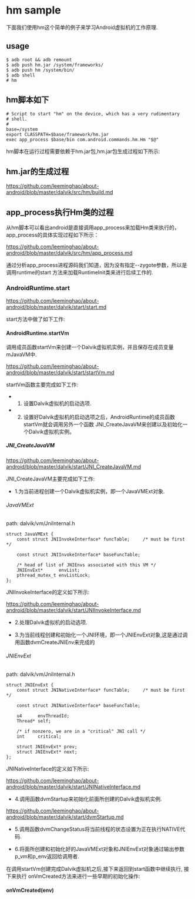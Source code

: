 hm sample
========================================

下面我们使用hm这个简单的例子来学习Android虚拟机的工作原理.

usage
----------------------------------------

```
$ adb root && adb remount
$ adb push hm.jar /system/frameworks/
$ adb push hm /system/bin/
$ adb shell
# hm
```

hm脚本如下
----------------------------------------

```
# Script to start "hm" on the device, which has a very rudimentary
# shell.
#
base=/system
export CLASSPATH=$base/framework/hm.jar
exec app_process $base/bin com.android.commands.hm.Hm "$@"
```

hm脚本在运行过程需要依赖于hm.jar包,hm.jar包生成过程如下所示:

hm.jar的生成过程
----------------------------------------

https://github.com/leeminghao/about-android/blob/master/dalvik/src/hm/build.md

app_process执行Hm类的过程
----------------------------------------

从hm脚本可以看出android是直接调用app_process来加载Hm类来执行的，
app_process的具体实现过程如下所示：

https://github.com/leeminghao/about-android/blob/master/dalvik/src/hm/app_process.md

通过分析app_process进程源码我们知道，因为没有指定--zygote参数，所以是调用runtime的start
方法来加载RuntimeInit类来进行后续工作的.

### AndroidRuntime.start

https://github.com/leeminghao/about-android/blob/master/dalvik/start/start.md

start方法中做了如下工作:

#### AndroidRuntime.startVm

调用成员函数startVm来创建一个Dalvik虚拟机实例，并且保存在成员变量mJavaVM中.

https://github.com/leeminghao/about-android/blob/master/dalvik/start/startVm.md

startVm函数主要完成如下工作:

* 1. 设置Dalvik虚拟机的启动选项.
* 2. 设置好Dalvik虚拟机的启动选项之后，AndroidRuntime的成员函数startVm就会调用另外一个函数
     JNI_CreateJavaVM来创建以及初始化一个Dalvik虚拟机实例。

##### JNI_CreateJavaVM

https://github.com/leeminghao/about-android/blob/master/dalvik/start/JNI_CreateJavaVM.md

JNI_CreateJavaVM主要完成如下工作:

* 1.为当前进程创建一个Dalvik虚拟机实例，即一个JavaVMExt对象.

###### JavaVMExt

path: dalvik/vm/JniInternal.h
```
struct JavaVMExt {
    const struct JNIInvokeInterface* funcTable;     /* must be first */

    const struct JNIInvokeInterface* baseFuncTable;

    /* head of list of JNIEnvs associated with this VM */
    JNIEnvExt*      envList;
    pthread_mutex_t envListLock;
};
```

JNIInvokeInterface的定义如下所示:

https://github.com/leeminghao/about-android/blob/master/dalvik/start/JNIInvokeInterface.md

* 2.处理Dalvik虚拟机的启动选项.

* 3.为当前线程创建和初始化一个JNI环境，即一个JNIEnvExt对象,这是通过调用函数dvmCreateJNIEnv来完成的

###### JNIEnvExt

path: dalvik/vm/JniInternal.h
```
struct JNIEnvExt {
    const struct JNINativeInterface* funcTable;     /* must be first */

    const struct JNINativeInterface* baseFuncTable;

    u4      envThreadId;
    Thread* self;

    /* if nonzero, we are in a "critical" JNI call */
    int     critical;

    struct JNIEnvExt* prev;
    struct JNIEnvExt* next;
};
```

JNINativeInterface的定义如下所示:

https://github.com/leeminghao/about-android/blob/master/dalvik/start/JNINativeInterface.md

* 4.调用函数dvmStartup来初始化前面所创建的Dalvik虚拟机实例.

https://github.com/leeminghao/about-android/blob/master/dalvik/start/dvmStartup.md

* 5.调用函数dvmChangeStatus将当前线程的状态设置为正在执行NATIVE代码.

* 6.将面所创建和初始化好的JavaVMExt对象和JNIEnvExt对象通过输出参数p_vm和p_env返回给调用者.

在调用startVm创建完成Dalvik虚拟机之后,接下来返回到start函数中继续执行, 接下来执行
onVmCreated方法来进行一些早期的初始化操作:

#### onVmCreated(env)
